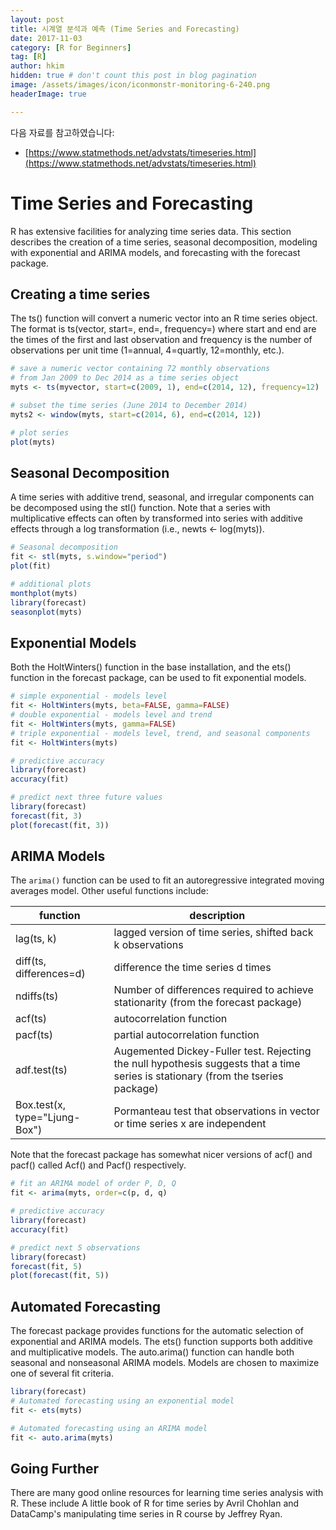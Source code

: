 ```yaml
---
layout: post  
title: 시계열 분석과 예측 (Time Series and Forecasting)
date: 2017-11-03  
category: [R for Beginners]  
tag: [R]  
author: hkim  
hidden: true # don't count this post in blog pagination  
image: /assets/images/icon/iconmonstr-monitoring-6-240.png
headerImage: true

---
```


다음 자료를 참고하였습니다:  
- [https://www.statmethods.net/advstats/timeseries.html](https://www.statmethods.net/advstats/timeseries.html)

# Time Series and Forecasting

R has extensive facilities for analyzing time series data. This section describes the creation of a time series, seasonal decomposition, modeling with exponential and ARIMA models, and forecasting with the forecast package.

## Creating a time series

The ts() function will convert a numeric vector into an R time series object. The format is ts(vector, start=, end=, frequency=) where start and end are the times of the first and last observation and frequency is the number of observations per unit time (1=annual, 4=quartly, 12=monthly, etc.).

```r
# save a numeric vector containing 72 monthly observations
# from Jan 2009 to Dec 2014 as a time series object
myts <- ts(myvector, start=c(2009, 1), end=c(2014, 12), frequency=12)

# subset the time series (June 2014 to December 2014)
myts2 <- window(myts, start=c(2014, 6), end=c(2014, 12))

# plot series
plot(myts)
```

## Seasonal Decomposition

A time series with additive trend, seasonal, and irregular components can be decomposed using the stl() function. Note that a series with multiplicative effects can often by transformed into series with additive effects through a log transformation (i.e., newts <- log(myts)).

```r
# Seasonal decomposition
fit <- stl(myts, s.window="period")
plot(fit)

# additional plots
monthplot(myts)
library(forecast)
seasonplot(myts)
```

## Exponential Models

Both the HoltWinters() function in the base installation, and the ets() function in the forecast package, can be used to fit exponential models.

```r
# simple exponential - models level
fit <- HoltWinters(myts, beta=FALSE, gamma=FALSE)
# double exponential - models level and trend
fit <- HoltWinters(myts, gamma=FALSE)
# triple exponential - models level, trend, and seasonal components
fit <- HoltWinters(myts)

# predictive accuracy
library(forecast)
accuracy(fit)

# predict next three future values
library(forecast)
forecast(fit, 3)
plot(forecast(fit, 3))
```

## ARIMA Models

The `arima()` function can be used to fit an autoregressive integrated moving averages model. Other useful functions include:

function                      | description
------------------------------|------------------------------
lag(ts, k)                    | lagged version of time series, shifted back k observations
diff(ts, differences=d)       | difference the time series d times
ndiffs(ts)                    | Number of differences required to achieve stationarity (from the forecast package)
acf(ts)                       | autocorrelation function
pacf(ts)                      | partial autocorrelation function
adf.test(ts)                  | Augemented Dickey-Fuller test. Rejecting the null hypothesis suggests that a time series is stationary (from the tseries package)
Box.test(x, type="Ljung-Box") | Pormanteau test that observations in vector or time series x are independent

Note that the forecast package has somewhat nicer versions of acf() and pacf() called Acf() and Pacf() respectively.

```r
# fit an ARIMA model of order P, D, Q
fit <- arima(myts, order=c(p, d, q)

# predictive accuracy
library(forecast)
accuracy(fit)

# predict next 5 observations
library(forecast)
forecast(fit, 5)
plot(forecast(fit, 5))
```

## Automated Forecasting

The forecast package provides functions for the automatic selection of exponential and ARIMA models. The ets() function supports both additive and multiplicative models. The auto.arima() function can handle both seasonal and nonseasonal ARIMA models. Models are chosen to maximize one of several fit criteria.

```r
library(forecast)
# Automated forecasting using an exponential model
fit <- ets(myts)

# Automated forecasting using an ARIMA model
fit <- auto.arima(myts)
```


## Going Further

There are many good online resources for learning time series analysis with R. These include A little book of R for time series by Avril Chohlan and DataCamp's manipulating time series in R course by Jeffrey Ryan.
